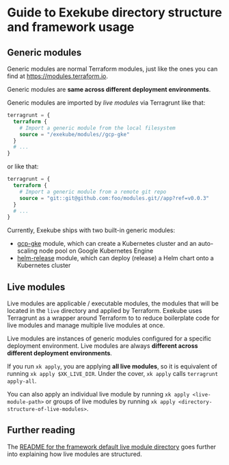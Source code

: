 # Guide to Exekube directory structure and framework usage

## Generic modules

Generic modules are normal Terraform modules, just like the ones you can find at <https://modules.terraform.io>.

Generic modules are **same across different deployment environments**.

Generic modules are imported by *live modules* via Terragrunt like that:

```tf
terragrunt = {
  terraform {
    # Import a generic module from the local filesystem
    source = "/exekube/modules//gcp-gke"
  }
  # ...
}
```
or like that:
```tf
terragrunt = {
  terraform {
    # Import a generic module from a remote git repo
    source = "git::git@github.com:foo/modules.git//app?ref=v0.0.3"
  }
  # ...
}
```

Currently, Exekube ships with two built-in generic modules:

- [gcp-gke](/) module, which can create a Kubernetes cluster and an auto-scaling node pool on Google Kubernetes Engine
- [helm-release](/) module, which can deploy (release) a Helm chart onto a Kubernetes cluster

## Live modules

Live modules are applicable / executable modules, the modules that will be located in the `live` directory and applied by Terraform. Exekube uses Terragrunt as a wrapper around Terraform to to reduce boilerplate code for live modules and manage multiple live modules at once.

Live modules are instances of generic modules configured for a specific deployment environment. Live modules are always **different across different deployment environments**.

If you run `xk apply`, you are applying **all live modules**, so it is equivalent of running `xk apply $XK_LIVE_DIR`. Under the cover, `xk apply` calls `terragrunt apply-all`.

You can also apply an individual live module by running `xk apply <live-module-path>` or groups of live modules by running `xk apply <directory-structure-of-live-modules>`.

## Further reading

The [README for the framework default live module directory](https://github.com/ilyasotkov/exekube/tree/develop/live) goes further into explaining how live modules are structured.
